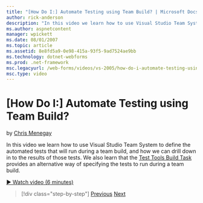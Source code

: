 ```yaml
---
title: "[How Do I:] Automate Testing using Team Build? | Microsoft Docs"
author: rick-anderson
description: "In this video we learn how to use Visual Studio Team System to define the automated tests that will run during a team build, and how we can drill down in to..."
ms.author: aspnetcontent
manager: wpickett
ms.date: 08/01/2007
ms.topic: article
ms.assetid: 8e8fd5a9-0e98-415a-93f5-9ad7524ae9bb
ms.technology: dotnet-webforms
ms.prod: .net-framework
msc.legacyurl: /web-forms/videos/vs-2005/how-do-i-automate-testing-using-team-build
msc.type: video
---
```

[How Do I:] Automate Testing using Team Build?
====================
by [Chris Menegay](https://twitter.com/CMenegay)

In this video we learn how to use Visual Studio Team System to define the automated tests that will run during a team build, and how we can drill down in to the results of those tests. We also learn that the [Test Tools Build Task](https://msdn.microsoft.com/en-us/vstudio/aa718351.aspx#bttt) provides an alternative way of specifying the tests to run during a team build.

[&#9654; Watch video (6 minutes)](https://channel9.msdn.com/Blogs/ASP-NET-Site-Videos/how-do-i-automate-testing-using-team-build)

>[!div class="step-by-step"]
[Previous](how-do-i-implement-continuous-integration-with-team-foundation.md)
[Next](how-do-i-deploy-a-web-application-during-a-team-build.md)